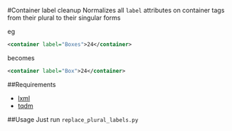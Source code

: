 #Container label cleanup
Normalizes all ```label``` attributes on container tags from their plural to their singular forms

eg 

```xml
<container label="Boxes">24</container>
```

becomes

```xml
<container label="Box">24</container>
```

##Requirements

* [lxml](http://lxml.de/)
* [tqdm](https://github.com/noamraph/tqdm)

##Usage
Just run ```replace_plural_labels.py```
